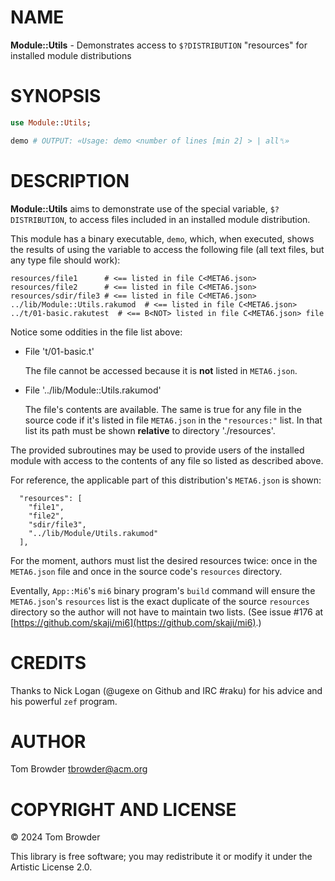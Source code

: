NAME
====

**Module::Utils** - Demonstrates access to `$?DISTRIBUTION` "resources" for installed module distributions

SYNOPSIS
========

```raku
use Module::Utils;

demo # OUTPUT: «Usage: demo <number of lines [min 2] > | all␤»
```

DESCRIPTION
===========

**Module::Utils** aims to demonstrate use of the special variable, `$?DISTRIBUTION`, to access files included in an installed module distribution.

This module has a binary executable, `demo`, which, when executed, shows the results of using the variable to access the following file (all text files, but any type file should work):

    resources/file1      # <== listed in file C<META6.json> 
    resources/file2      # <== listed in file C<META6.json>
    resources/sdir/file3 # <== listed in file C<META6.json>
    ../lib/Module::Utils.rakumod  # <== listed in file C<META6.json>
    ../t/01-basic.rakutest  # <== B<NOT> listed in file C<META6.json> file

Notice some oddities in the file list above:

  * File 't/01-basic.t' 

    The file cannot be accessed because it is **not** listed in `META6.json`.

  * File '../lib/Module::Utils.rakumod' 

    The file's contents are available. The same is true for any file in the source code if it's listed in file `META6.json` in the `"resources:"` list. In that list its path must be shown **relative** to directory './resources'.

The provided subroutines may be used to provide users of the installed module with access to the contents of any file so listed as described above.

For reference, the applicable part of this distribution's `META6.json` is shown:

      "resources": [
        "file1",
        "file2",
        "sdir/file3",
        "../lib/Module/Utils.rakumod"
      ],

For the moment, authors must list the desired resources twice: once in the `META6.json` file and once in the source code's `resources` directory.

Eventally, `App::Mi6`'s `mi6` binary program's `build` command will ensure the `META6.json`'s `resources` list is the exact duplicate of the source `resources` directory so the author will not have to maintain two lists. (See issue #176 at [https://github.com/skaji/mi6](https://github.com/skaji/mi6).)

CREDITS
=======

Thanks to Nick Logan (@ugexe on Github and IRC #raku) for his advice and his powerful `zef` program.

AUTHOR
======

Tom Browder <tbrowder@acm.org>

COPYRIGHT AND LICENSE
=====================

© 2024 Tom Browder

This library is free software; you may redistribute it or modify it under the Artistic License 2.0.

